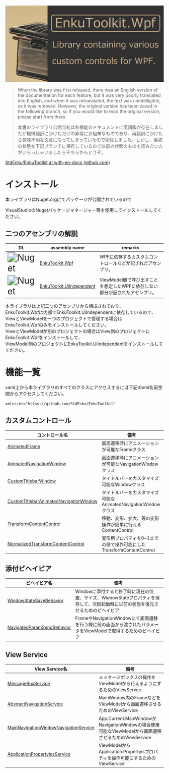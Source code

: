 ![logo](./imgs/logo.png)



> When the library was first released, there was an English version of the documentation for each feature, but it was very poorly translated into English, and when it was retranslated, the text was unintelligible, so it was removed. However, the original version has been saved in the following branch, so if you would like to read the original version, please start from there.
>
> 本書のライブラリ公開当初は各機能のドキュメントに英語版が存在しましたが機械翻訳にかけただけの非常にお粗末なものであり、再翻訳にかけたら意味不明な文章になってしまっていたので削除しました。しかし、当初の状態を下記ブランチに保存しているので以前の状態のものを読みたい方がいらっしゃいましたらそちらからどうぞ。

[StdEnku/EnkuToolkit at with-en-docs (github.com)](https://github.com/StdEnku/EnkuToolkit/tree/with-en-docs)

# インストール

本ライブラリはNuget.orgにてパッケージが公開されているので

VisualStudioのNugetパッケージマネージャー等を使用してインストールしてください。



## 二つのアセンブリの解説

| DL                                                           | assembly name                                                | remarks                                                      |
| ------------------------------------------------------------ | ------------------------------------------------------------ | ------------------------------------------------------------ |
| <img src="https://img.shields.io/nuget/dt/EnkuToolkit.Wpf?color=indigo&logo=Nuget&style=plastic" alt="Nuget" style="zoom:200%;" /> | [EnkuToolkit.Wpf](https://www.nuget.org/packages/EnkuToolkit.Wpf/) | WPFに依存するカスタムコントロールなどが記されたアセンブリ。  |
| <img src="https://img.shields.io/nuget/dt/EnkuToolkit.UiIndependent?color=indigo&logo=Nuget&style=plastic" alt="Nuget" style="zoom:200%;" /> | [EnkuToolkit.UiIndependent](https://www.nuget.org/packages/EnkuToolkit.UiIndependent/) | ViewModel層で呼び出すことを想定したWPFに依存しない部分が記されたアセンブリ。 |

本ライブラリは上記二つのアセンブリから構成されており、<br />
EnkuToolkit.Wpfは内部でEnkuToolkit.UiIndependentに依存しているので、<br />
ViewとViewModelを一つのプロジェクトで管理する場合は<br />
EnkuToolkit.Wpfのみをインストールしてください。<br />
ViewとViewModelが別のプロジェクトの場合はView側のプロジェクトに<br />
EnkuToolkit.Wpfをインストールして、<br />
ViewModel側のプロジェクトにEnkuToolkit.UiIndependentをインストールしてください。<br />

# 機能一覧

xaml上から本ライブラリのすべてのクラスにアクセスするには下記のxml名前空間からアクセスしてください。

```xaml
xmlns:et="https://github.com/StdEnku/EnkuToolkit"
```

## カスタムコントロール

| コントロール名                                               | 備考                                                         |
| ------------------------------------------------------------ | ------------------------------------------------------------ |
| [AnimatedFrame](https://github.com/StdEnku/EnkuToolkitExamples/tree/main/00.AnimatedFrame) | 画面遷移時にアニメーションが可能なFrameクラス                |
| [AnimatedNavigationWindow](https://github.com/StdEnku/EnkuToolkitExamples/tree/main/01.AnimatedNavigationWindow) | 画面遷移時にアニメーションが可能なNavigationWindowクラス     |
| [CustomTitlebarWindow](https://github.com/StdEnku/EnkuToolkitExamples/tree/main/02.CustomTitlebarWindow) | タイトルバーをカスタマイズ可能なWindowクラス                 |
| [CustomTitlebarAnimatedNavigationWindow](https://github.com/StdEnku/EnkuToolkitExamples/tree/main/03.CustomTitlebarAnimatedNavigationWindow) | タイトルバーをカスタマイズ可能なAnimatedNavigationWindowクラス |
| [TransformContentControl](https://github.com/StdEnku/EnkuToolkitExamples/tree/main/04.TransformContentControl) | 移動、変形、拡大、等の変形操作が簡単に行えるContentControl   |
| [NormalizedTransformContentControl](https://github.com/StdEnku/EnkuToolkitExamples/tree/main/05.NormalizedTransformContentControl) | 変形用プロパティを0~1までの値で操作可能にしたTransformContentControl |

## 添付ビヘイビア

| ビヘイビア名                                                 | 備考                                                         |
| ------------------------------------------------------------ | ------------------------------------------------------------ |
| [WindowStateSaveBehavior](https://github.com/StdEnku/EnkuToolkitExamples/tree/main/06.WindowStateSaveBehavior) | Windowに添付すると終了時に現在の位置、サイズ、WidnowStateプロパティを保存して、次回起動時に以前の状態を復元させるためのビヘイビア |
| [NavigatedParamSendBehavior](https://github.com/StdEnku/EnkuToolkitExamples/tree/main/11.NavigatedParamSendBehavior) | FrameやNavigationWindowにて画面遷移を行う際に前の画面から渡されたパラメータをViewModelで取得するためのビヘイビア |


## View Service

| View Service名                                               | 備考                                                         |
| ------------------------------------------------------------ | ------------------------------------------------------------ |
| [MessageBoxService](https://github.com/StdEnku/EnkuToolkitExamples/tree/main/07.MessageBoxService) | メッセージボックスの操作をViewModelから行えるようにするためのViewServce |
| [AbstractNavigationService](https://github.com/StdEnku/EnkuToolkitExamples/tree/main/08.AbstractNavigationService) | MainWindow内のFrameなどをViewModelから画面遷移させるためのViewService |
| [MainNavigationWindowNavigationService](https://github.com/StdEnku/EnkuToolkitExamples/tree/main/09.MainNavigationWindowNavigationService) | App.Current.MainWindowがNavigationWindowの場合使用可能なViewModelから画面遷移させるためのViewService |
| [ApplicationPropertyiesService](https://github.com/StdEnku/EnkuToolkitExamples/tree/main/10.ApplicationPropertyiesService) | ViewModelからApplication.Propertyisプロパティを操作可能にするためのViewService |


